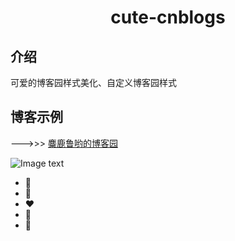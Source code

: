 <div align="center">
  
#  cute-cnblogs

</div>

##  介绍

可爱的博客园样式美化、自定义博客园样式

##  博客示例

--->>> [麋鹿鲁哟的博客园](https://www.cnblogs.com/miluluyo/)

![Image text](https://raw.githubusercontent.com/miluluyo/photo_gallery/master/cute-cnblogs.jpg)  

* :blue_heart: 
* :purple_heart: 
* :heart: 
* :green_heart: 
* :yellow_heart: 
 

